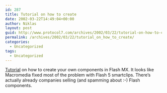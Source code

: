 ```yaml
---
id: 287
title: Tutorial on how to create
date: 2002-03-22T14:49:04+00:00
author: Niklas
layout: post
guid: http://www.protocol7.com/archives/2002/03/22/tutorial-on-how-to-create/
permalink: /archives/2002/03/22/tutorial_on_how_to_create/
categories:
  - Uncategorized
tags:
  - Uncategorized
---
```

<div class='microid-ce45aac20468ace032db306d99cab501c4ddafd7'>
  <p>
    <a href="http://www.flashcomponents.net/tutorials/triangle/triangle.html">Tutorial</a> on how to create your own components in Flash MX. It looks like Macromedia fixed most of the problem with Flash 5 smartclips. There&#8217;s actually already companies selling (and spamming about :-) Flash components.
  </p>
</div>